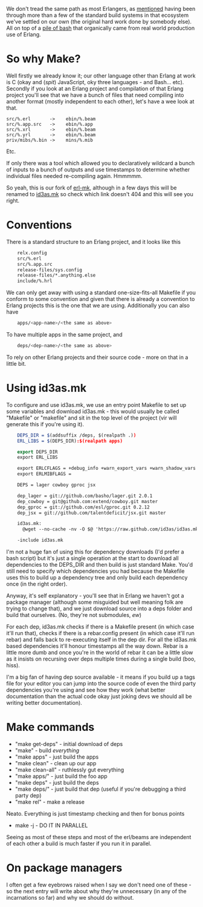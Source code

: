 We don't tread the same path as most Erlangers, as [mentioned](/entries/the-ashton-disinterest-curve---erlang.html) having been through more than a few of the standard build systems in that ecosystem we've settled on our own (the original hard work done by somebody else). All on top of a [pile of bash](/entries/erlang---getting-started-with-vir.html) that organically came from real world production use of Erlang.

So why Make?
==

Well firstly we already know it; our other language other than Erlang at work is C (okay and (*spit*) JavaScript, oky three languages - and Bash... etc). Secondly if you look at an Erlang project and compilation of that Erlang project you'll see that we have a bunch of files that need compiling into another format (mostly independent to each other), let's have a wee look at that.

    src/%.erl       ->    ebin/%.beam
    src/%.app.src   ->    ebin/%.app
    src/%.xrl       ->    ebin/%.beam
    src/%.yrl       ->    ebin/%.beam
    priv/mibs/%.bin ->    mins/%.mib

Etc.

If only there was a tool which allowed you to declaratively wildcard a bunch of inputs to a bunch of outputs and use timestamps to determine whether individual files needed re-compiling again. Hmmmmm.


So yeah, this is our fork of [erl-mk](http://github.com/id3as/erl-mk.git), although in a few days this will be renamed to [id3as.mk](http://github.com/id3as/id3as.mk) so check which link doesn't 404 and this will see you right.

Conventions
==

There is a standard structure to an Erlang project, and it looks like this


```bash
    relx.config
    src/%.erl
    src/%.app.src
    release-files/sys.config
    release-files/*.anything.else
    include/%.hrl
```

We can only get away with using a standard one-size-fits-all Makefile if you conform to some convention and given that there is already a convention to Erlang projects this is the one that we are using. Additionally you can also have

```bash
    apps/<app-name>/<the same as above>
```

To have multiple apps in the same project, and

```bash
    deps/<dep-name>/<the same as above>
```

To rely on other Erlang projects and their source code - more on that in a little bit.

Using id3as.mk
==

To configure and use id3as.mk, we use an entry point Makefile to set up some variables and download id3as.mk - this would usually be called "Makefile" or "makefile" and sit in the top level of the project (vir will generate this if you're using it).


```cmake
    DEPS_DIR = $(addsuffix /deps, $(realpath .))
    ERL_LIBS = $(DEPS_DIR):$(realpath apps)

    export DEPS_DIR
    export ERL_LIBS

    export ERLCFLAGS = +debug_info +warn_export_vars +warn_shadow_vars +warn_obsolete_guard +'{lager_truncation_size, 10240}'
    export ERLMIBFLAGS =

    DEPS = lager cowboy gproc jsx

    dep_lager = git://github.com/basho/lager.git 2.0.1
    dep_cowboy = git@github.com:extend/cowboy.git master
    dep_gproc = git://github.com/esl/gproc.git 0.2.12
    dep_jsx = git://github.com/talentdeficit/jsx.git master

    id3as.mk:
      @wget --no-cache -nv -O $@ 'https://raw.github.com/id3as/id3as.mk/master/id3as.mk' || rm -f $@

    -include id3as.mk
```

I'm not a huge fan of using this for dependency downloads (I'd prefer a bash script) but it's just a single operation at the start to download all dependencies to the DEPS_DIR and then build is just standard Make. You'd still need to specify which dependencies you had because the Makefile uses this to build up a dependency tree and only build each dependency once (in the right order).

Anyway, it's self explanatory - you'll see that in Erlang we haven't got a package manager (although some misguided but well meaning folk are trying to change that), and we just download source into a deps folder and build that ourselves. (No, they're not submodules, *ew*)

For each dep, id3as.mk checks if there is a Makefile present (in which case it'll run that), checks if there is a rebar.config present (in which case it'll run rebar) and falls back to re-executing itself in the dep dir. For all the id3as.mk based dependencies it'll honour timestamps all the way down. Rebar is a little more dumb and once you're in the world of rebar it can be a little slow as it insists on recursing over deps multiple times during a single build (boo, hiss).

I'm a big fan of having dep source available - it means if you build up a tags file for your editor you can jump into the source code of even the third party dependencies you're using and see how they work (what better documentation than the actual code okay just joking devs we should all be writing better documentation).

Make commands
==

- "make get-deps" - initial download of deps
- "make" - build *everything*
- "make apps" - just build the apps
- "make clean" - clean up our app
- "make clean-all" - ruthlessly gut everything
- "make apps/<foo>" - just build the foo app
- "make deps" - just build the deps
- "make deps/<foo>" - just build that dep (useful if you're debugging a third party dep)
- "make rel" - make a release

Neato. Everything is just timestamp checking and then for bonus points

- make -j <anything from above>   - DO IT IN PARALLEL

Seeing as most of these steps and most of the erl/beams are independent of each other a build is much faster if you run it in parallel.

On package managers
==

I often get a few eyebrows raised when I say we don't need one of these - so the next entry will write about why they're unnecessary (in any of the incarnations so far) and why we should do without.
